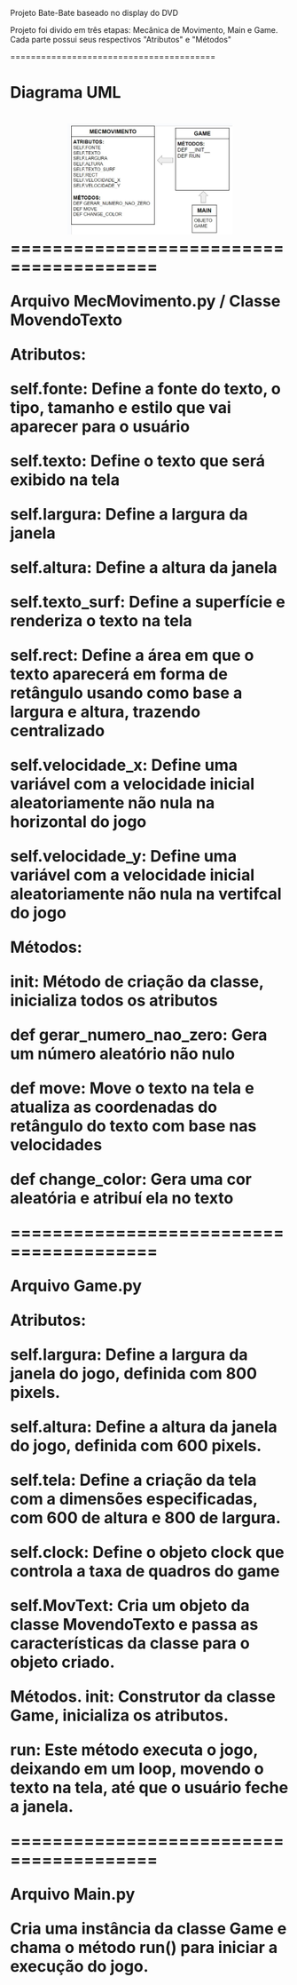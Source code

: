 Projeto Bate-Bate baseado no display do DVD

Projeto foi divido em três etapas: Mecânica de Movimento, Main e Game. Cada parte possui seus respectivos "Atributos" e "Métodos"

========================================
<h1>Diagrama UML<h1>

<div align=center>

<img height="200em" src="./img/diagrama.jpg">

</div>
========================================

Arquivo MecMovimento.py / Classe MovendoTexto

Atributos:

self.fonte: Define a fonte do texto, o tipo, tamanho e estilo que vai aparecer para o usuário

self.texto: Define o texto que será exibido na tela

self.largura: Define a largura da janela 

self.altura: Define a altura da janela

self.texto_surf: Define a superfície e renderiza o texto na tela

self.rect: Define a área em que o texto aparecerá em forma de retângulo usando como base a largura e altura, trazendo centralizado

self.velocidade_x: Define uma variável com a velocidade inicial aleatoriamente não nula na horizontal do jogo

self.velocidade_y: Define uma variável com a velocidade inicial aleatoriamente não nula na vertifcal do jogo

Métodos:

__init__: Método de criação da classe, inicializa todos os atributos

def gerar_numero_nao_zero: Gera um número aleatório não nulo

def move: Move o texto na tela e atualiza as coordenadas do retângulo do texto com base nas velocidades

def change_color: Gera uma cor aleatória e atribuí ela no texto

========================================

Arquivo Game.py

Atributos:

self.largura: Define a largura da janela do jogo, definida com 800 pixels.

self.altura: Define a altura da janela do jogo, definida com 600 pixels.

self.tela: Define a criação da tela com a dimensões especificadas, com 600 de altura e 800 de largura.

self.clock: Define o objeto clock que controla a taxa de quadros do game

self.MovText: Cria um objeto da classe MovendoTexto e passa as características da classe para o objeto criado.

Métodos.
__init__: Construtor da classe Game, inicializa os atributos.

run: Este método executa o jogo, deixando em um loop, movendo o texto na tela, até que o usuário feche a janela.

========================================

Arquivo Main.py

Cria uma instância da classe Game e chama o método run() para iniciar a execução do jogo.
